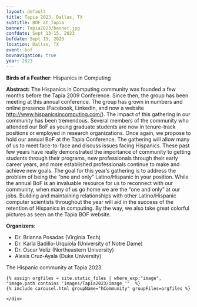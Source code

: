 ```yaml
---
layout: default
title: Tapia 2023, Dallas, TX
subtitle: BOF at Tapia
banner: Tapia2023/banner.jpg
confdate: Sept 13-15, 2023
bofdate: Sept 15, 2023
location: Dallas, TX
event: bof
bovnavigation: true
year: 2023
---
```



**Birds of a Feather**: Hispanics in Computing

**Abstract:**
The Hispanics in Computing community was founded a few months before the Tapia 2009 Conference. Since then, the group has been meeting at this annual conference. The group has grown in numbers and online presence (Facebook, LinkedIn, and now a website http://www.hispanicsincomputing.com/). The impact of this gathering in our community has been tremendous. Several members of the community who attended our BoF as young graduate students are now in tenure-track positions or employed in research organizations. Once again, we propose to hold our annual BoF at the Tapia Conference. The gathering will allow many of us to meet face-to-face and discuss issues facing Hispanics. These past few years have really demonstrated the importance of community to getting students through their programs, new professionals through their early career years, and more established professionals continue to make and achieve new goals. The goal for this year’s gathering is to address the problem of being the “one and only” Latino/Hispanic in your position. While the annual BoF is an invaluable resource for us to reconnect with our community, when many of us go home we are the “one and only” at our jobs. Building and maintaining relationships with other Latino/Hispanic computer scientists throughout the year will aid in the success of the retention of Hispanics in computing. By the way, we also take great colorful pictures as seen on the Tapia BOF website.

**Organizers**:

* Dr. Brianna Posadas (Virginia Tech)
* Dr. Karla Badillo-Urquiola (University of Notre Dame)
* Dr. Oscar Veliz (Northeastern University)
* Alexis Cruz-Ayala (Duke University)

<div class="row">
    <div class="col-md-4">
      <p>The Hispanic community at Tapia 2023.</p>
    </div>
    <div class="col-md-8">

    {% assign orgfiles = site.static_files | where_exp:"image", "image.path contains 'images/Tapia2023/image_'"  %}
    {% include carousel.html groupName="hCommunity" groupFiles=orgfiles %}

    </div>
</div>  <!-- row -->

